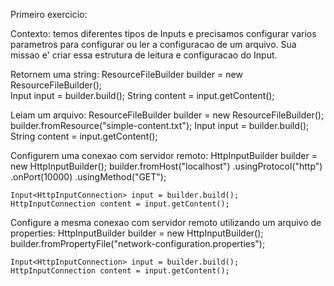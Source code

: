 Primeiro exercicio:

Contexto: temos diferentes tipos de Inputs e precisamos configurar varios parametros
para configurar ou ler a configuracao de um arquivo. Sua missao e' criar essa estrutura
de leitura e configuracao do Input.

Retornem uma string:
	ResourceFileBuilder builder = new ResourceFileBuilder();		
	Input<String> input = builder.build();
	String content = input.getContent();

Leiam um arquivo:
	ResourceFileBuilder builder = new ResourceFileBuilder();
	builder.fromResource("simple-content.txt");
	Input<String> input = builder.build();
	String content = input.getContent();
	
Configurem uma conexao com servidor remoto:
	HttpInputBuilder builder = new HttpInputBuilder();
		builder.fromHost("localhost")
			.usingProtocol("http")
			.onPort(10000)
			.usingMethod("GET");
		
	Input<HttpInputConnection> input = builder.build();
	HttpInputConnection content = input.getContent();
	
	
Configure a mesma conexao com servidor remoto utilizando um arquivo de properties:
	HttpInputBuilder builder = new HttpInputBuilder();
	builder.fromPropertyFile("network-configuration.properties");
		
	Input<HttpInputConnection> input = builder.build();
	HttpInputConnection content = input.getContent();